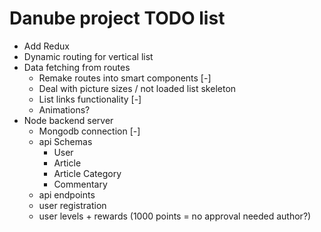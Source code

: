 # Danube project TODO list

- Add Redux
- Dynamic routing for vertical list
- Data fetching from routes 
    - Remake routes into smart components [-]
    - Deal with picture sizes / not loaded list skeleton
    - List links functionality [-]
    - Animations?
- Node backend server
    - Mongodb connection [-]
    - api Schemas
        - User
        - Article
        - Article Category
        - Commentary
    - api endpoints
    - user registration
    - user levels + rewards (1000 points = no approval needed author?)
